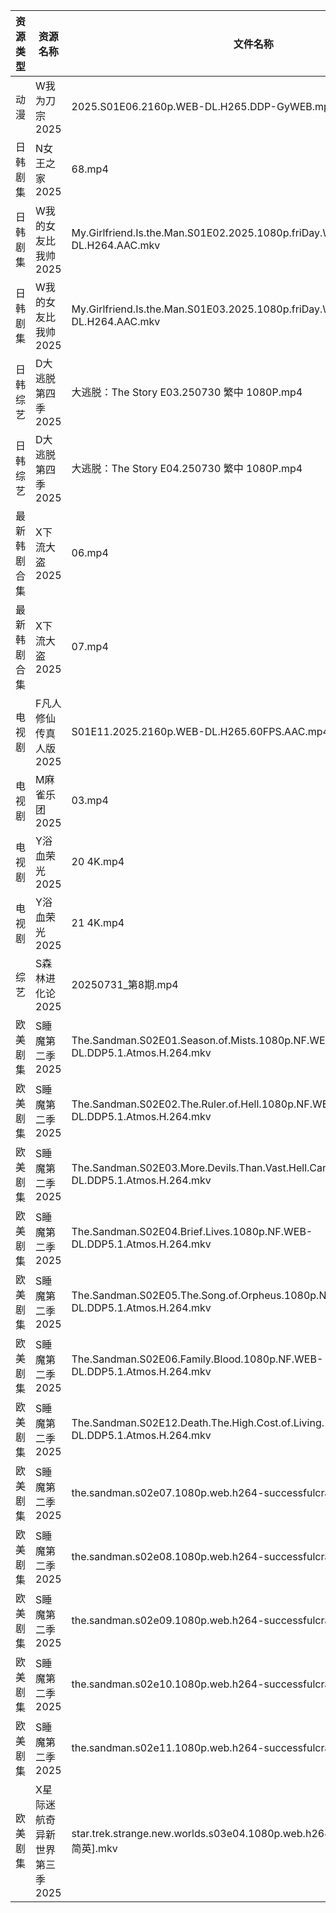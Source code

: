 | 资源类型   | 资源名称              | 文件名称                                                                                          | 分享链接                                 | 更新时间                |
| ------ | ----------------- | --------------------------------------------------------------------------------------------- | ------------------------------------ | ------------------- |
| 动漫     | W我为刀宗2025         | 2025.S01E06.2160p.WEB-DL.H265.DDP-GyWEB.mp4                                                   | https://pan.quark.cn/s/54b3858b85ec  | 2025-07-31 16:35:30 |
| 日韩剧集   | N女王之家2025         | 68.mp4                                                                                        | https://pan.quark.cn/s/a85463f38f49  | 2025-07-31 16:28:16 |
| 日韩剧集   | W我的女友比我帅2025      | My.Girlfriend.Is.the.Man.S01E02.2025.1080p.friDay.WEB-DL.H264.AAC.mkv                         | https://pan.quark.cn/s/0a66c240ab28  | 2025-07-31 16:35:56 |
| 日韩剧集   | W我的女友比我帅2025      | My.Girlfriend.Is.the.Man.S01E03.2025.1080p.friDay.WEB-DL.H264.AAC.mkv                         | https://pan.quark.cn/s/0a66c240ab28  | 2025-07-31 16:36:01 |
| 日韩综艺   | D大逃脱第四季2025       | 大逃脱：The Story E03.250730 繁中 1080P.mp4                                                         | https://pan.quark.cn/s/b5ee21806f52  | 2025-07-31 10:40:40 |
| 日韩综艺   | D大逃脱第四季2025       | 大逃脱：The Story E04.250730 繁中 1080P.mp4                                                         | https://pan.quark.cn/s/b5ee21806f52  | 2025-07-31 10:40:44 |
| 最新韩剧合集 | X下流大盗2025         | 06.mp4                                                                                        | https://www.alipan.com/s/78GeHBvwPWE | 2025-07-31 15:02:23 |
| 最新韩剧合集 | X下流大盗2025         | 07.mp4                                                                                        | https://www.alipan.com/s/78GeHBvwPWE | 2025-07-31 15:02:22 |
| 电视剧    | F凡人修仙传真人版2025     | S01E11.2025.2160p.WEB-DL.H265.60FPS.AAC.mp4.mp4                                               | https://www.alipan.com/s/Nv8hxtNv9F1 | 2025-07-31 14:01:43 |
| 电视剧    | M麻雀乐团2025         | 03.mp4                                                                                        | https://pan.quark.cn/s/6f7fe24c7e8f  | 2025-07-31 10:27:33 |
| 电视剧    | Y浴血荣光2025         | 20 4K.mp4                                                                                     | https://www.alipan.com/s/F3MTFNa4XY2 | 2025-07-31 10:02:32 |
| 电视剧    | Y浴血荣光2025         | 21 4K.mp4                                                                                     | https://www.alipan.com/s/F3MTFNa4XY2 | 2025-07-31 10:02:32 |
| 综艺     | S森林进化论2025        | 20250731_第8期.mp4                                                                              | https://www.alipan.com/s/aan2jEB4eLz | 2025-07-31 16:02:57 |
| 欧美剧集   | S睡魔第二季2025        | The.Sandman.S02E01.Season.of.Mists.1080p.NF.WEB-DL.DDP5.1.Atmos.H.264.mkv                     | https://pan.quark.cn/s/fb511ecc3e48  | 2025-07-31 16:33:21 |
| 欧美剧集   | S睡魔第二季2025        | The.Sandman.S02E02.The.Ruler.of.Hell.1080p.NF.WEB-DL.DDP5.1.Atmos.H.264.mkv                   | https://pan.quark.cn/s/fb511ecc3e48  | 2025-07-31 16:33:02 |
| 欧美剧集   | S睡魔第二季2025        | The.Sandman.S02E03.More.Devils.Than.Vast.Hell.Can.Hold.1080p.NF.WEB-DL.DDP5.1.Atmos.H.264.mkv | https://pan.quark.cn/s/fb511ecc3e48  | 2025-07-31 16:33:19 |
| 欧美剧集   | S睡魔第二季2025        | The.Sandman.S02E04.Brief.Lives.1080p.NF.WEB-DL.DDP5.1.Atmos.H.264.mkv                         | https://pan.quark.cn/s/fb511ecc3e48  | 2025-07-31 16:33:05 |
| 欧美剧集   | S睡魔第二季2025        | The.Sandman.S02E05.The.Song.of.Orpheus.1080p.NF.WEB-DL.DDP5.1.Atmos.H.264.mkv                 | https://pan.quark.cn/s/fb511ecc3e48  | 2025-07-31 16:33:10 |
| 欧美剧集   | S睡魔第二季2025        | The.Sandman.S02E06.Family.Blood.1080p.NF.WEB-DL.DDP5.1.Atmos.H.264.mkv                        | https://pan.quark.cn/s/fb511ecc3e48  | 2025-07-31 16:32:59 |
| 欧美剧集   | S睡魔第二季2025        | The.Sandman.S02E12.Death.The.High.Cost.of.Living.1080p.NF.WEB-DL.DDP5.1.Atmos.H.264.mkv       | https://pan.quark.cn/s/fb511ecc3e48  | 2025-07-31 16:33:46 |
| 欧美剧集   | S睡魔第二季2025        | the.sandman.s02e07.1080p.web.h264-successfulcrab.mkv                                          | https://pan.quark.cn/s/fb511ecc3e48  | 2025-07-31 16:33:25 |
| 欧美剧集   | S睡魔第二季2025        | the.sandman.s02e08.1080p.web.h264-successfulcrab.mkv                                          | https://pan.quark.cn/s/fb511ecc3e48  | 2025-07-31 16:33:41 |
| 欧美剧集   | S睡魔第二季2025        | the.sandman.s02e09.1080p.web.h264-successfulcrab.mkv                                          | https://pan.quark.cn/s/fb511ecc3e48  | 2025-07-31 16:33:29 |
| 欧美剧集   | S睡魔第二季2025        | the.sandman.s02e10.1080p.web.h264-successfulcrab.mkv                                          | https://pan.quark.cn/s/fb511ecc3e48  | 2025-07-31 16:33:36 |
| 欧美剧集   | S睡魔第二季2025        | the.sandman.s02e11.1080p.web.h264-successfulcrab.mkv                                          | https://pan.quark.cn/s/fb511ecc3e48  | 2025-07-31 16:33:32 |
| 欧美剧集   | X星际迷航奇异新世界第三季2025 | star.trek.strange.new.worlds.s03e04.1080p.web.h264-successfulcrab[内封简英].mkv                   | https://pan.quark.cn/s/16cd84a79ac3  | 2025-07-31 16:37:59 |
